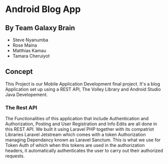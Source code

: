 # Android Blog App
  ## By Team Galaxy Brain
  - Steve Nyanumba
  - Rose Maina
  - Matthias Kamau
  - Tamara Cheruiyot
  
## Concept

This Project is our Mobile Application Development final project. It's a blog Application set up using a REST API, The Volley Library and Android Studio Java Developement.

### The Rest API
The Functionalities of this application that include Authentication and Authorization, Posting and User Registration and Info Edits are all done in this REST API. We built it using Laravel PHP together with its compatriot Libraries Laravel Jetstream which comes with a token Authorization managing Dependancy known as Laravel Sanctum. This is what we use for Token Auth of which when this tokens are used in the authorization headers, it automatically authenticates the user to carry out their authorized requests.

